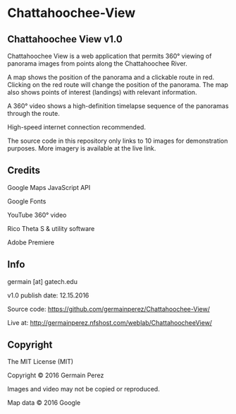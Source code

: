 # Chattahoochee-View

## Chattahoochee View v1.0

Chattahoochee View is a web application that permits 360° viewing of panorama images from points along the Chattahoochee River.

A map shows the position of the panorama and a clickable route in red. Clicking on the red route will change the position of the panorama. The map also shows points of interest (landings) with relevant information.

A 360° video shows a high-definition timelapse sequence of the panoramas through the route.

High-speed internet connection recommended.

The source code in this repository only links to 10 images for demonstration purposes. More imagery is available at the live link.

## Credits

Google Maps JavaScript API

Google Fonts

YouTube 360° video

Rico Theta S & utility software

Adobe Premiere

## Info

germain [at] gatech.edu

v1.0 publish date: 12.15.2016

Source code: https://github.com/germainperez/Chattahoochee-View/

Live at: http://germainperez.nfshost.com/weblab/ChattahoocheeView/

## Copyright

The MIT License (MIT)

Copyright © 2016 Germain Perez

Images and video may not be copied or reproduced.

Map data © 2016 Google
